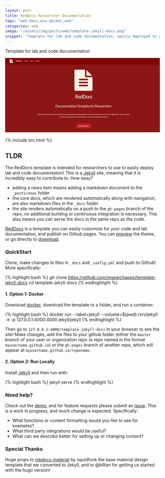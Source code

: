```yaml
---
layout: post
title: RedDocs Researcher Documentation
tags: "web-docs,env-docker,web"
categories: web
image: "/assets/img/posts/web/template-jekyll-docs.png"
snippet: "Template for lab and code documentation, easily deployed to github pages."
---
```


<p class="message">
Template for lab and code documentation
</p>

![/assets/img/posts/web/template-jekyll-docs.png](/assets/img/posts/web/template-jekyll-docs.png)

{% include toc.html %}

## TLDR

The RedDocs template is intended for researchers to use to easily deploy lab and code documentation! This is a [Jekyll](https://jekyllrb.com/docs/installation/) site, meaning that it is incredibly easy to contribute to. How easy?

- adding a news item means adding a markdown document to the `_posts/news` folder
- the core docs, which are rendered automatically along with navigation, are also markdown files in the `_docs` folder
- the site renders automatically on a push to the `gh-pages` branch of the repo, no additional building or continuous integration is necessary. This also means you can serve the docs in the same repo as the code.

[RedDocs](https://www.github.com/researchapps/template-jekyll-docs) is a template you can easily customize for your code and lab documentation, and publish on Github pages. You can <a href="https://researchapps.github.io/template-jekyll-docs" target="_blank">preview</a> the theme, or go directly to <a href="https://github.com/reseearchapps/template-jekyll-docs">download</a>.


### QuickStart
Clone, make changes to files in `_docs` and `_config.yml` and push to Github! More specifically:


{% highlight bash %}
      git clone https://github.com/researchapps/template-jekyll-docs
      cd template-jekyll-docs
{% endhighlight %}


#### 1. Option 1: Docker

Download [docker](https://docs.docker.com/engine/installation/), download the template to a folder, and run a container:

{% highlight bash %}
      docker run --label=jekyll --volume=$(pwd):/srv/jekyll -it -p 127.0.0.1:4000:4000 jekyll/jekyll
{% endhighlight %}

Then go to `127.0.0.1:4000/template-jekyll-docs` in your browser to see the site! Make changes, add the files to your github folder (either the `master` branch of your user or organization repo (a repo named in the format `myusername.github.io`) or the `gh-pages` branch of another repo, which will appear at `myusername.github.io/reponame`.


#### 2. Option 2: Run Locally

Install [Jekyll](https://jekyllrb.com/docs/installation/) and then run with:

{% highlight bash %}
      jekyll serve
{% endhighlight %}


### Need help?
Check out the [demo](https://researchapps.github.io/template-jekyll-docs), and for feature requests please submit an [issue](https://github.com/researchapps/template-jekyll-docs/issues). This is a work in progress, and much change is expected. Specifically:

- What functions or content formatting would you like to see for examples?
- What third party integrations would be useful?
- What can we describe better for setting up or changing content?

### Special Thanks
Huge props to [mkdocs-material](https://github.com/squidfunk/mkdocs-material) by squidfunk the base material design template that we converted to Jekyll, and to @killian for getting us started with the hugo version!
